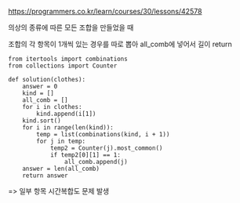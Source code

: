 https://programmers.co.kr/learn/courses/30/lessons/42578

의상의 종류에 따른 모든 조합을 만들었을 때

조합의 각 항목이 1개씩 있는 경우를 따로 뽑아 all_comb에 넣어서 길이 return

```
from itertools import combinations
from collections import Counter

def solution(clothes):
    answer = 0
    kind = []
    all_comb = []
    for i in clothes:
        kind.append(i[1])
    kind.sort()
    for i in range(len(kind)):
        temp = list(combinations(kind, i + 1))
        for j in temp:
            temp2 = Counter(j).most_common()
            if temp2[0][1] == 1:
                all_comb.append(j)
    answer = len(all_comb)
    return answer
```

=> 일부 항목 시간복합도 문제 발생